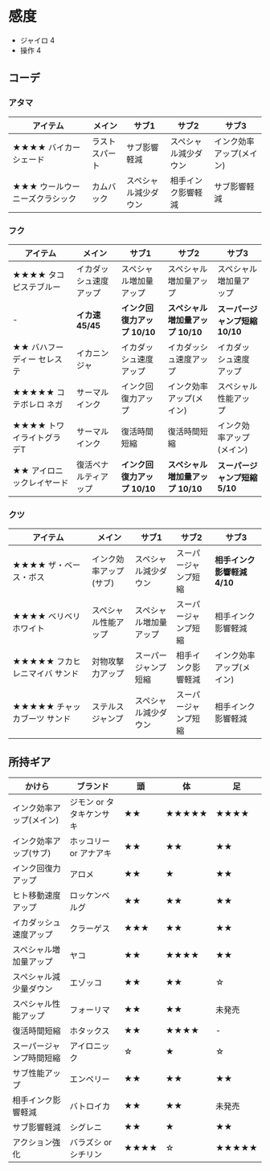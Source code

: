 # 感度
* ジャイロ 4
* 操作 4
## コーデ
### アタマ
|アイテム|メイン|サブ1|サブ2|サブ3|
|-|-|-|-|-|
|★★★★ バイカーシェード|ラストスパート|サブ影響軽減|スペシャル減少ダウン|インク効率アップ(メイン)|
|★★★ ウールウーニーズクラシック|カムバック|スペシャル減少ダウン|相手インク影響軽減|サブ影響軽減|
### フク
|アイテム|メイン|サブ1|サブ2|サブ3|
|-|-|-|-|-|
|★★★★ タコピステブルー|イカダッシュ速度アップ|スペシャル増加量アップ|スペシャル増加量アップ|スペシャル増加量アップ|
|-|**イカ速 45/45**|**インク回復力アップ 10/10**|**スペシャル増加量アップ 10/10**|**スーパージャンプ短縮 10/10**|
|★★ バハフーディー セレステ|イカニンジャ|イカダッシュ速度アップ|イカダッシュ速度アップ|イカダッシュ速度アップ|
|★★★★★ コテボレロ ネガ|サーマルインク|インク回復力アップ|インク効率アップ(メイン)|スペシャル性能アップ|
|★★★★ トワイライトグラデT|サーマルインク|復活時間短縮|復活時間短縮|インク効率アップ(メイン)|
|★★ アイロニックレイヤード|復活ペナルティアップ|**インク回復力アップ 10/10**|**スペシャル増加量アップ 10/10**|**スーパージャンプ短縮 5/10**|
### クツ
|アイテム|メイン|サブ1|サブ2|サブ3|
|-|-|-|-|-|
|★★★★ ザ・ベース・ボス|インク効率アップ(サブ)|スペシャル減少ダウン|スーパージャンプ短縮|**相手インク影響軽減 4/10**|
|★★★★ ベリベリホワイト|スペシャル性能アップ|スペシャル増加量アップ|スーパージャンプ短縮|相手インク影響軽減|
|★★★★★ フカヒレニマイバ サンド|対物攻撃力アップ|スーパージャンプ短縮|相手インク影響軽減|インク効率アップ(メイン)|
|★★★★★ チャッカブーツ サンド|ステルスジャンプ|スペシャル減少ダウン|スーパージャンプ短縮|相手インク影響軽減|
## 所持ギア
|かけら|ブランド|頭|体|足|
|-|-|-|-|-|
|インク効率アップ(メイン)|ジモン or タタキケンサキ|★★|★★★★★|★★★★|
|インク効率アップ(サブ)|ホッコリー or アナアキ|★★|★★|★★|
|インク回復力アップ|アロメ|★★|★|★★|
|ヒト移動速度アップ|ロッケンベルグ|★★|★★|★★|
|イカダッシュ速度アップ|クラーゲス|★★★|★★|★★|
|スペシャル増加量アップ|ヤコ|★★|★★★★|★★|
|スペシャル減少量ダウン|エゾッコ|★★|★★|☆|
|スペシャル性能アップ|フォーリマ|★★|★★|未発売|
|復活時間短縮|ホタックス|★★|★★★★|-|
|スーパージャンプ時間短縮|アイロニック|☆|★|☆|
|サブ性能アップ|エンペリー|★★|★★|★★|
|相手インク影響軽減|バトロイカ|★★|★★|未発売|
|サブ影響軽減|シグレニ|★★|★|★★|
|アクション強化|バラズシ or シチリン|★★★★|☆|★★★★★|